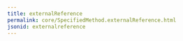 ```yaml
---
title: externalReference
permalink: core/SpecifiedMethod.externalReference.html
jsonid: externalreference
---
```

